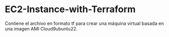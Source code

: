 # EC2-Instance-with-Terraform
Contiene el archivo en formato tf para crear una máquina virtual basada en una imagen AMI Cloud9ubuntu22.
